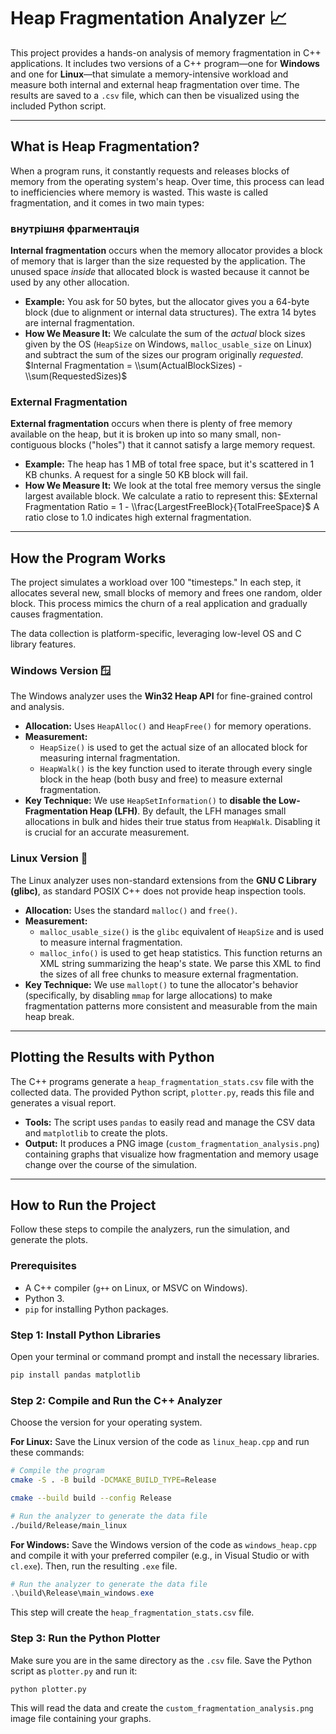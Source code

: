 # Heap Fragmentation Analyzer 📈

This project provides a hands-on analysis of memory fragmentation in C++ applications. It includes two versions of a C++ program—one for **Windows** and one for **Linux**—that simulate a memory-intensive workload and measure both internal and external heap fragmentation over time. The results are saved to a `.csv` file, which can then be visualized using the included Python script.

-----

## What is Heap Fragmentation?

When a program runs, it constantly requests and releases blocks of memory from the operating system's heap. Over time, this process can lead to inefficiencies where memory is wasted. This waste is called fragmentation, and it comes in two main types:

### внутрішня фрагментація

**Internal fragmentation** occurs when the memory allocator provides a block of memory that is larger than the size requested by the application. The unused space *inside* that allocated block is wasted because it cannot be used by any other allocation.

  * **Example:** You ask for 50 bytes, but the allocator gives you a 64-byte block (due to alignment or internal data structures). The extra 14 bytes are internal fragmentation.
  * **How We Measure It:** We calculate the sum of the *actual* block sizes given by the OS (`HeapSize` on Windows, `malloc_usable_size` on Linux) and subtract the sum of the sizes our program originally *requested*.
    $Internal Fragmentation = \\sum(ActualBlockSizes) - \\sum(RequestedSizes)$

### External Fragmentation

**External fragmentation** occurs when there is plenty of free memory available on the heap, but it is broken up into so many small, non-contiguous blocks ("holes") that it cannot satisfy a large memory request.

  * **Example:** The heap has 1 MB of total free space, but it's scattered in 1 KB chunks. A request for a single 50 KB block will fail.
  * **How We Measure It:** We look at the total free memory versus the single largest available block. We calculate a ratio to represent this:
    $External Fragmentation Ratio = 1 - \\frac{LargestFreeBlock}{TotalFreeSpace}$
    A ratio close to 1.0 indicates high external fragmentation.

-----

## How the Program Works

The project simulates a workload over 100 "timesteps." In each step, it allocates several new, small blocks of memory and frees one random, older block. This process mimics the churn of a real application and gradually causes fragmentation.

The data collection is platform-specific, leveraging low-level OS and C library features.

### Windows Version 🪟

The Windows analyzer uses the **Win32 Heap API** for fine-grained control and analysis.

  * **Allocation:** Uses `HeapAlloc()` and `HeapFree()` for memory operations.
  * **Measurement:**
      * `HeapSize()` is used to get the actual size of an allocated block for measuring internal fragmentation.
      * `HeapWalk()` is the key function used to iterate through every single block in the heap (both busy and free) to measure external fragmentation.
  * **Key Technique:** We use `HeapSetInformation()` to **disable the Low-Fragmentation Heap (LFH)**. By default, the LFH manages small allocations in bulk and hides their true status from `HeapWalk`. Disabling it is crucial for an accurate measurement.

### Linux Version 🐧

The Linux analyzer uses non-standard extensions from the **GNU C Library (glibc)**, as standard POSIX C++ does not provide heap inspection tools.

  * **Allocation:** Uses the standard `malloc()` and `free()`.
  * **Measurement:**
      * `malloc_usable_size()` is the `glibc` equivalent of `HeapSize` and is used to measure internal fragmentation.
      * `malloc_info()` is used to get heap statistics. This function returns an XML string summarizing the heap's state. We parse this XML to find the sizes of all free chunks to measure external fragmentation.
  * **Key Technique:** We use `mallopt()` to tune the allocator's behavior (specifically, by disabling `mmap` for large allocations) to make fragmentation patterns more consistent and measurable from the main heap break.

-----

## Plotting the Results with Python

The C++ programs generate a `heap_fragmentation_stats.csv` file with the collected data. The provided Python script, `plotter.py`, reads this file and generates a visual report.

  * **Tools:** The script uses `pandas` to easily read and manage the CSV data and `matplotlib` to create the plots.
  * **Output:** It produces a PNG image (`custom_fragmentation_analysis.png`) containing graphs that visualize how fragmentation and memory usage change over the course of the simulation.

-----

## How to Run the Project

Follow these steps to compile the analyzers, run the simulation, and generate the plots.

### Prerequisites

  * A C++ compiler (`g++` on Linux, or MSVC on Windows).
  * Python 3.
  * `pip` for installing Python packages.

### Step 1: Install Python Libraries

Open your terminal or command prompt and install the necessary libraries.

```bash
pip install pandas matplotlib
```

### Step 2: Compile and Run the C++ Analyzer

Choose the version for your operating system.

**For Linux:**
Save the Linux version of the code as `linux_heap.cpp` and run these commands:

```bash
# Compile the program
cmake -S . -B build -DCMAKE_BUILD_TYPE=Release   

cmake --build build --config Release

# Run the analyzer to generate the data file
./build/Release/main_linux
```

**For Windows:**
Save the Windows version of the code as `windows_heap.cpp` and compile it with your preferred compiler (e.g., in Visual Studio or with `cl.exe`). Then, run the resulting `.exe` file.

```powershell
# Run the analyzer to generate the data file
.\build\Release\main_windows.exe
```

This step will create the `heap_fragmentation_stats.csv` file.

### Step 3: Run the Python Plotter

Make sure you are in the same directory as the `.csv` file. Save the Python script as `plotter.py` and run it:

```bash
python plotter.py
```

This will read the data and create the `custom_fragmentation_analysis.png` image file containing your graphs.